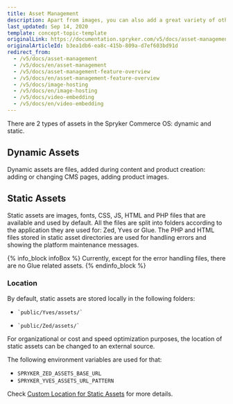 ```yaml
---
title: Asset Management
description: Apart from images, you can also add a great variety of other assets to your shop, like presentations, pdf documents, graphics, banners and many more.
last_updated: Sep 14, 2020
template: concept-topic-template
originalLink: https://documentation.spryker.com/v5/docs/asset-management
originalArticleId: b3ea1db6-ea8c-415b-809a-d7ef603bd91d
redirect_from:
  - /v5/docs/asset-management
  - /v5/docs/en/asset-management
  - /v5/docs/asset-management-feature-overview
  - /v5/docs/en/asset-management-feature-overview
  - /v5/docs/image-hosting
  - /v5/docs/en/image-hosting
  - /v5/docs/video-embedding
  - /v5/docs/en/video-embedding
---
```


There are 2 types of assets in the Spryker Commerce OS: dynamic and static.

## Dynamic Assets

Dynamic assets are files, added during content and product creation: adding or changing CMS pages, adding product images.

## Static Assets

Static assets are images, fonts, CSS, JS, HTML and PHP files that are available and used by default. All the files are split into folders according to the application they are used for: Zed, Yves or Glue. The PHP and HTML files stored in static asset directories are used for handling errors and showing the platform maintenance messages.

{% info_block infoBox %}
Currently, except for the error handling files, there are no Glue related assets.
{% endinfo_block %}

### Location

By default, static assets are stored locally in the following folders:

*     `public/Yves/assets/`
*     `public/Zed/assets/`

For organizational or cost and speed optimization purposes, the location of static assets can be changed to an external source.

The following environment variables are used for that:

*   `SPRYKER_ZED_ASSETS_BASE_URL`
*   `SPRYKER_YVES_ASSETS_URL_PATTERN`

Check [Custom Location for Static Assets](/docs/scos/dev/technical-enhancement-integration-guides/integrating-custom-location-for-static-assets.html) for more details.
